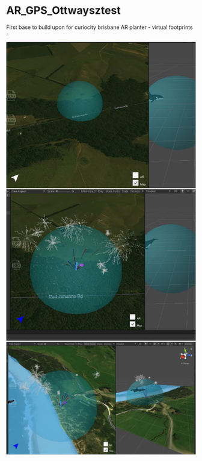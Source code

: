 # AR_GPS_Ottwaysztest
First base to build upon for curiocity brisbane AR planter - virtual footprints -

![alt text](https://github.com/OrchaCollective/Virtual-FootPrints-AR-GPS/blob/main/images/1.PNG)
![alt text](https://github.com/OrchaCollective/Virtual-FootPrints-AR-GPS/blob/main/images/2.PNG)
![alt text](https://github.com/OrchaCollective/Virtual-FootPrints-AR-GPS/blob/main/images/3.PNG)
